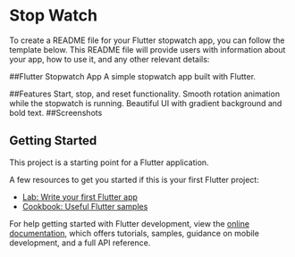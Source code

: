 # Stop Watch


To create a README file for your Flutter stopwatch app, you can follow the template below. This README file will provide users with information about your app, how to use it, and any other relevant details:

##Flutter Stopwatch App
A simple stopwatch app built with Flutter.

##Features
Start, stop, and reset functionality.
Smooth rotation animation while the stopwatch is running.
Beautiful UI with gradient background and bold text.
##Screenshots

## Getting Started

This project is a starting point for a Flutter application.

A few resources to get you started if this is your first Flutter project:

- [Lab: Write your first Flutter app](https://docs.flutter.dev/get-started/codelab)
- [Cookbook: Useful Flutter samples](https://docs.flutter.dev/cookbook)

For help getting started with Flutter development, view the
[online documentation](https://docs.flutter.dev/), which offers tutorials,
samples, guidance on mobile development, and a full API reference.

